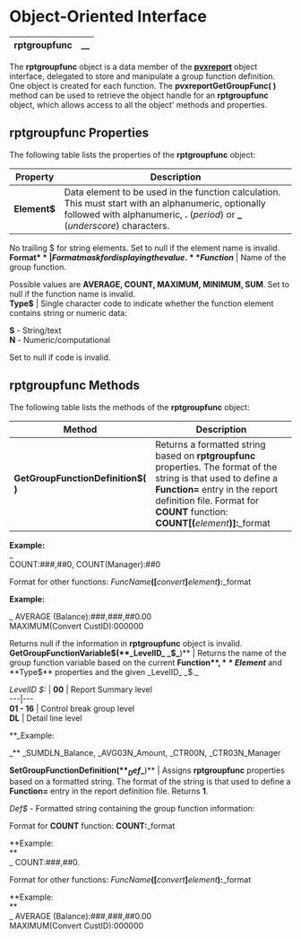 # Object-Oriented Interface  
  
**rptgroupfunc** |  **__**  
---|---  
  
The **rptgroupfunc** object is a data member of the **[pvxreport](../pvxreport/Overview.md)** object interface, delegated to store and manipulate a group function definition. One object is created for each function. The **pvxreportGetGroupFunc( )** method can be used to retrieve the object handle for an **rptgroupfunc** object, which allows access to all the object' methods and properties.

## rptgroupfunc Properties

The following table lists the properties of the **rptgroupfunc** object:

**Property** |  **Description**  
---|---  
**Element$** |  Data element to be used in the function calculation. This must start with an alphanumeric, optionally followed with alphanumeric, **.** (_period_) or **_** (_underscore_) characters.  
  
No trailing $ for string elements. Set to null if the element name is invalid.  
**Format$** |  Format mask for displaying the value.  
**Function$** |  Name of the group function.  
  
Possible values are **AVERAGE, COUNT, MAXIMUM, MINIMUM, SUM**. Set to null if the function name is invalid.  
**Type$** |  Single character code to indicate whether the function element contains string or numeric data:  
  
**S** \- String/text   
**N** \- Numeric/computational  
  
Set to null if code is invalid.  
  
## rptgroupfunc Methods

The following table lists the methods of the **rptgroupfunc** object:

**Method** |  **Description**  
---|---  
**GetGroupFunctionDefinition$( )** |  Returns a formatted string based on **rptgroupfunc** properties. The format of the string is that used to define a **Function=** entry in the report definition file. Format for **COUNT** function: **COUNT[(**_element_**)]:**_format  
  
**Example:**  
_  
COUNT:###,##0, COUNT(Manager):##0  
  
Format for other functions: _FuncName_**([**_convert_**]**_element_**):**_format  
  
**Example:**  
  
_ AVERAGE (Balance):###,###,##0.00  
MAXIMUM(Convert CustID):000000  
  
Returns null if the information in **rptgroupfunc** object is invalid.  
**GetGroupFunctionVariable$(**_LevelID_ _$_**)** |  Returns the name of the group function variable based on the current **Function$** , **Element$** and **Type$** properties and the given _LevelID_ _$._  
  
_LevelID_ _$:_ |  **00** |  Report Summary level  
---|---  
**01 - 16** |  Control break group level  
**DL** |  Detail line level  
  
**_Example:  
  
_** _SUMDLN_Balance, _AVG03N_Amount, _CTR00N, _CTR03N_Manager  
  
**SetGroupFunctionDefinition$(**_Def$_**)** |  Assigns **rptgroupfunc** properties based on a formatted string. The format of the string is that used to define a **Function=** entry in the report definition file. Returns **1**.  
  
_Def$ -_ Formatted string containing the group function information:  
  
Format for **COUNT** function: **COUNT:**_format  
  
**Example:  
**  
_ COUNT:###,##0.  
  
Format for other functions: _FuncName_**([**_convert_**]**_element_**):**_format  
  
**Example:  
**  
_ AVERAGE (Balance):###,###,##0.00   
MAXIMUM(Convert CustID):000000
